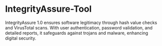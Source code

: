 # IntegrityAssure-Tool
IntegrityAssure 1.0 ensures software legitimacy through hash value checks and VirusTotal scans. With user authentication, password validation, and detailed reports, it safeguards against trojans and malware, enhancing digital security.
